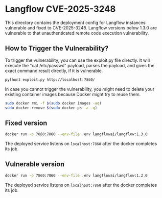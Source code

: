 # Langflow CVE-2025-3248

This directory contains the deployment config for Langflow instances vulnerable and fixed to CVE-2025-3248. Langflow versions below 1.3.0 are vulnerable to that unauthenticated remote code execution vulnerability.

## How to Trigger the Vulnerability?

To trigger the vulnerability, you can use the exploit.py file directly. It will execute the "cat /etc/passwd" payload, parses the payload, and gives the exact command result directly, if it is vulnerable.

```sh
python3 exploit.py http://localhost:7860/
```

In case you cannot trigger the vulnerability, you might need to delete your existing container images because Docker might try to reuse them.

```sh
sudo docker rmi -f $(sudo docker images -aq)
sudo docker remove $(sudo docker ps -a -q)
```
## Fixed version
```sh
docker run -p 7860:7860 --env-file .env langflowai/langflow:1.3.0
```

The deployed service listens on `localhost:7860` after the docker completes its job.

## Vulnerable version
```sh
docker run -p 7860:7860 --env-file .env langflowai/langflow:1.2.0
```

The deployed service listens on `localhost:7860` after the docker completes its job.
